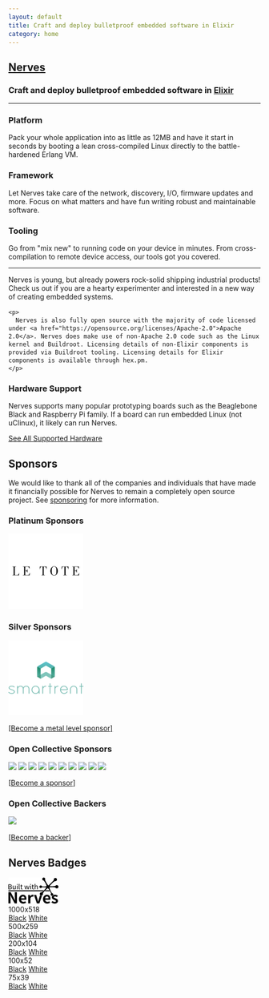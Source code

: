 ```yaml
---
layout: default
title: Craft and deploy bulletproof embedded software in Elixir
category: home
---
```


<div class="text-center">
  <h2><a href="http://nerves-project.org">Nerves</a></h2>
  <h3>Craft and deploy bulletproof embedded software in <a href="http://elixir-lang.org"><b>Elixir</b></a></h3>
</div>

<hr/>

<div class="row">
  <div class="col-md-4">
    <h3>Platform</h3>
    <p class="text-justify">
      Pack your whole application into as little as 12MB and have it start in seconds by booting a lean cross-compiled Linux directly to the battle-hardened Erlang VM.
    </p>
  </div>

  <div class="col-md-4">
    <h3>Framework</h3>
    <p class="text-justify">
      Let Nerves take care of the network, discovery, I/O, firmware updates and more. Focus on what matters and have fun writing robust and maintainable software.
    </p>
  </div>

  <div class="col-md-4">
    <h3>Tooling</h3>
    <p class="text-justify">
      Go from "mix new" to running code on your device in minutes. From cross-compilation to remote device access, our tools got you covered.
    </p>
  </div>
</div>

<hr/>

<div class="row">
  <div class="col-md-12">
    <p>
      Nerves is young, but already powers rock-solid shipping industrial products!  Check us out if you are a hearty experimenter and interested in a new way of creating embedded systems.
    </p>

    <p>
      Nerves is also fully open source with the majority of code licensed under <a href="https://opensource.org/licenses/Apache-2.0">Apache 2.0</a>. Nerves does make use of non-Apache 2.0 code such as the Linux kernel and Buildroot. Licensing details of non-Elixir components is provided via Buildroot tooling. Licensing details for Elixir components is available through hex.pm.
    </p>
  </div>
</div>

<h3>Hardware Support</h3>
<div class="row">
  <div class="col-md-12">
    <p>Nerves supports many popular prototyping boards such as the Beaglebone Black and Raspberry Pi family. If a board can run embedded Linux (not uClinux), it likely can run Nerves.</p>
    <div class="row text-center">
      <a class="btn btn-info btn-lg" href="https://hexdocs.pm/nerves/targets.html">
        See All Supported Hardware
      </a>
    </div>
  </div>
</div>

## Sponsors

We would like to thank all of the companies and individuals that have made it
financially possible for Nerves to remain a completely open source project. See
[sponsoring](/sponsoring) for more information.

### Platinum Sponsors

<!-- When updating, make sure that
https://github.com/nerves-project/nerves/blob/master/README.md
is updated as well. -->

<a href="https://www.letote.com/careers" target="_blank"><img width="150" height="150" src="/images/sponsorship/letote.png"></a>

### Silver Sponsors

<a href="https://www.smartrent.com" target="_blank"><img width="150" height="150" src="/images/sponsorship/smartrent.png"></a>

[[Become a metal level sponsor]](/sponsoring)

### Open Collective Sponsors

<a href="https://opencollective.com/nerves-project/sponsor/0/website" target="_blank"><img src="https://opencollective.com/nerves-project/sponsor/0/avatar.svg"></a>
<a href="https://opencollective.com/nerves-project/sponsor/1/website" target="_blank"><img src="https://opencollective.com/nerves-project/sponsor/1/avatar.svg"></a>
<a href="https://opencollective.com/nerves-project/sponsor/2/website" target="_blank"><img src="https://opencollective.com/nerves-project/sponsor/2/avatar.svg"></a>
<a href="https://opencollective.com/nerves-project/sponsor/3/website" target="_blank"><img src="https://opencollective.com/nerves-project/sponsor/3/avatar.svg"></a>
<a href="https://opencollective.com/nerves-project/sponsor/4/website" target="_blank"><img src="https://opencollective.com/nerves-project/sponsor/4/avatar.svg"></a>
<a href="https://opencollective.com/nerves-project/sponsor/5/website" target="_blank"><img src="https://opencollective.com/nerves-project/sponsor/5/avatar.svg"></a>
<a href="https://opencollective.com/nerves-project/sponsor/6/website" target="_blank"><img src="https://opencollective.com/nerves-project/sponsor/6/avatar.svg"></a>
<a href="https://opencollective.com/nerves-project/sponsor/7/website" target="_blank"><img src="https://opencollective.com/nerves-project/sponsor/7/avatar.svg"></a>
<a href="https://opencollective.com/nerves-project/sponsor/8/website" target="_blank"><img src="https://opencollective.com/nerves-project/sponsor/8/avatar.svg"></a>
<a href="https://opencollective.com/nerves-project/sponsor/9/website" target="_blank"><img src="https://opencollective.com/nerves-project/sponsor/9/avatar.svg"></a>

[[Become a sponsor](https://opencollective.com/nerves-project#sponsor)]

### Open Collective Backers

<a href="https://opencollective.com/nerves-project#backers" target="_blank"><img src="https://opencollective.com/nerves-project/backers.svg?width=890"></a>

[[Become a backer](https://opencollective.com/nerves-project#backer)]

## Nerves Badges

<div class="row">
  <div class="col-md-2 text-center">
    <a href="/images/badge/built-with-nerves-badge.svg"><img width="100px" src="/images/badge/nerves-badge_100x52_black.png"/></a>
  </div>
  <div class="col-md-2 text-center">
    <div>1000x518</div>
    <a href="/images/badge/nerves-badge_1000x518_black.png">Black</a>
    <a href="/images/badge/nerves-badge_1000x518_white.png">White</a>
  </div>
  <div class="col-md-2 text-center">
    <div>500x259</div>
    <a href="/images/badge/nerves-badge_500x259_black.png">Black</a>
    <a href="/images/badge/nerves-badge_500x259_white.png">White</a>
  </div>
  <div class="col-md-2 text-center">
    <div>200x104</div>
    <a href="/images/badge/nerves-badge_200x104_black.png">Black</a>
    <a href="/images/badge/nerves-badge_200x104_white.png">White</a>
  </div>
  <div class="col-md-2 text-center">
    <div>100x52</div>
    <a href="/images/badge/nerves-badge_100x52_black.png">Black</a>
    <a href="/images/badge/nerves-badge_100x52_white.png">White</a>
  </div>
  <div class="col-md-2 text-center">
    <div>75x39</div>
    <a href="/images/badge/nerves-badge_75x39_black.png">Black</a>
    <a href="/images/badge/nerves-badge_75x39_white.png">White</a>
  </div>
</div>


